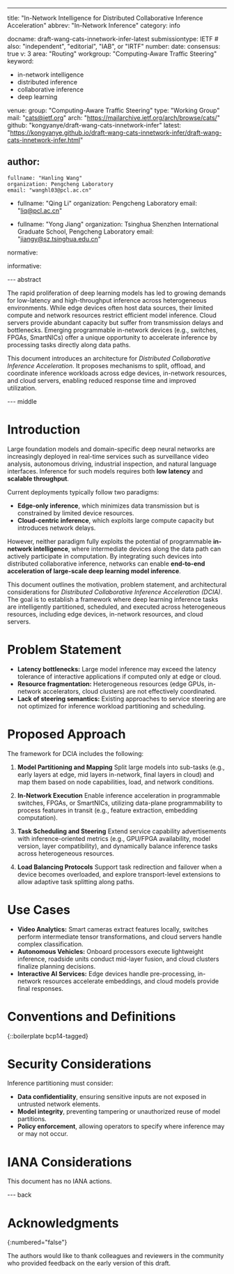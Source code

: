 ---
title: "In-Network Intelligence for Distributed Collaborative Inference Acceleration"
abbrev: "In-Network Inference"
category: info

docname: draft-wang-cats-innetwork-infer-latest
submissiontype: IETF  # also: "independent", "editorial", "IAB", or "IRTF"
number:
date:
consensus: true
v: 3
area: "Routing"
workgroup: "Computing-Aware Traffic Steering"
keyword:
 - in-network intelligence
 - distributed inference
 - collaborative inference
 - deep learning

venue:
  group: "Computing-Aware Traffic Steering"
  type: "Working Group"
  mail: "cats@ietf.org"
  arch: "https://mailarchive.ietf.org/arch/browse/cats/"
  github: "kongyanye/draft-wang-cats-innetwork-infer"
  latest: "https://kongyanye.github.io/draft-wang-cats-innetwork-infer/draft-wang-cats-innetwork-infer.html"

author:
 -
    fullname: "Hanling Wang"
    organization: Pengcheng Laboratory
    email: "wanghl03@pcl.ac.cn"

 -
    fullname: "Qing Li"
    organization: Pengcheng Laboratory
    email: "liq@pcl.ac.cn"

 -
    fullname: "Yong Jiang"
    organization: Tsinghua Shenzhen International Graduate School, Pengcheng Laboratory
    email: "jiangy@sz.tsinghua.edu.cn"

normative:

informative:

--- abstract

The rapid proliferation of deep learning models has led to growing demands for low-latency and high-throughput inference across heterogeneous environments. While edge devices often host data sources, their limited compute and network resources restrict efficient model inference. Cloud servers provide abundant capacity but suffer from transmission delays and bottlenecks. Emerging programmable in-network devices (e.g., switches, FPGAs, SmartNICs) offer a unique opportunity to accelerate inference by processing tasks directly along data paths.

This document introduces an architecture for *Distributed Collaborative Inference Acceleration*. It proposes mechanisms to split, offload, and
coordinate inference workloads across edge devices, in-network resources, and cloud servers, enabling reduced response time and improved utilization.

--- middle

# Introduction

Large foundation models and domain-specific deep neural networks are increasingly deployed in real-time services such as surveillance video analysis,
autonomous driving, industrial inspection, and natural language interfaces. Inference for such models requires both **low latency** and **scalable
throughput**.

Current deployments typically follow two paradigms:

* **Edge-only inference**, which minimizes data transmission but is constrained by limited device resources.
* **Cloud-centric inference**, which exploits large compute capacity but introduces network delays.

However, neither paradigm fully exploits the potential of programmable **in-network intelligence**, where intermediate devices along the data
path can actively participate in computation. By integrating such devices into distributed collaborative inference, networks can enable **end-to-end acceleration of large-scale deep learning model inference**.

This document outlines the motivation, problem statement, and architectural considerations for *Distributed Collaborative Inference Acceleration (DCIA)*. The goal is to establish a framework where deep learning inference tasks are intelligently partitioned, scheduled, and executed across heterogeneous resources, including edge devices, in-network resources, and cloud servers.

# Problem Statement

* **Latency bottlenecks:** Large model inference may exceed the latency tolerance of interactive applications if computed only at edge or cloud.
* **Resource fragmentation:** Heterogeneous resources (edge GPUs, in-network accelerators, cloud clusters) are not effectively coordinated.
* **Lack of steering semantics:** Existing approaches to service steering are not optimized for inference workload partitioning and scheduling.

# Proposed Approach

The framework for DCIA includes the following:

1. **Model Partitioning and Mapping**
   Split large models into sub-tasks (e.g., early layers at edge, mid layers in-network, final layers in cloud) and map them based on
   node capabilities, load, and network conditions.

2. **In-Network Execution**
   Enable inference acceleration in programmable switches, FPGAs, or SmartNICs, utilizing data-plane programmability to process features in transit (e.g., feature extraction, embedding computation).

3. **Task Scheduling and Steering**
   Extend service capability advertisements with inference-oriented metrics (e.g., GPU/FPGA availability, model version, layer compatibility), and dynamically balance inference tasks across heterogeneous resources.

4. **Load Balancing Protocols**
   Support task redirection and failover when a device becomes overloaded, and explore transport-level extensions to allow adaptive task splitting along paths.

# Use Cases

* **Video Analytics:** Smart cameras extract features locally, switches perform intermediate tensor transformations, and cloud servers handle
  complex classification.
* **Autonomous Vehicles:** Onboard processors execute lightweight inference, roadside units conduct mid-layer fusion, and cloud clusters
  finalize planning decisions.
* **Interactive AI Services:** Edge devices handle pre-processing, in-network resources accelerate embeddings, and cloud models provide
  final responses.

# Conventions and Definitions

{::boilerplate bcp14-tagged}


# Security Considerations

Inference partitioning must consider:

* **Data confidentiality**, ensuring sensitive inputs are not exposed in untrusted network elements.
* **Model integrity**, preventing tampering or unauthorized reuse of model partitions.
* **Policy enforcement**, allowing operators to specify where inference may or may not occur.


# IANA Considerations

This document has no IANA actions.


--- back

# Acknowledgments
{:numbered="false"}

The authors would like to thank colleagues and reviewers in the community who provided feedback on the early version of this draft.
